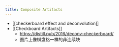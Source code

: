 ```yaml
---
title: Composite Artifacts
---
```

- [[checkerboard effect and deconvolution]]
- [[Checkboard Artifacts]]
	 - https://distill.pub/2016/deconv-checkerboard/
	 - 图片上像棋盘格一样的非连续块